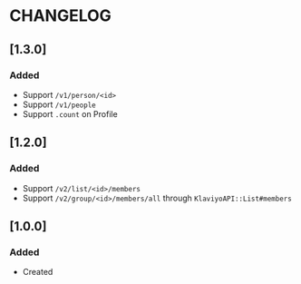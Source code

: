# CHANGELOG

## [1.3.0]

### Added

 - Support `/v1/person/<id>`
 - Support `/v1/people`
 - Support `.count` on Profile

## [1.2.0]

### Added

 - Support `/v2/list/<id>/members`
 - Support `/v2/group/<id>/members/all` through `KlaviyoAPI::List#members`

## [1.0.0]

### Added

- Created
